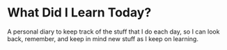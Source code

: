 # What Did I Learn Today?  

A personal diary to keep track of the stuff that I do each day, so I can look back, remember, and keep in mind new stuff as I keep on learning.
